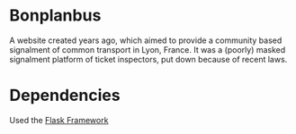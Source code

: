 # Bonplanbus
A website created years ago, which aimed to provide a community based signalment of common transport in Lyon, France. It was a (poorly) masked signalment platform of ticket inspectors, put down because of recent laws.

# Dependencies
Used the [Flask Framework](http://flask.pocoo.org/)
